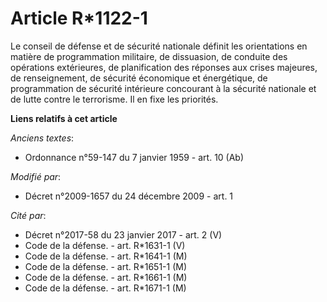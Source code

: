 # Article R*1122-1

Le conseil de défense et de sécurité nationale définit les orientations en matière de programmation militaire, de dissuasion,
de conduite des opérations extérieures, de planification des réponses aux crises majeures, de renseignement, de sécurité
économique et énergétique, de programmation de sécurité intérieure concourant à la sécurité nationale et de lutte contre le
terrorisme. Il en fixe les priorités.

**Liens relatifs à cet article**

_Anciens textes_:

  - Ordonnance n°59-147 du 7 janvier 1959 - art. 10 (Ab)

_Modifié par_:

  - Décret n°2009-1657 du 24 décembre 2009 - art. 1

_Cité par_:

  - Décret n°2017-58 du 23 janvier 2017 - art. 2 (V)
  - Code de la défense. - art. R*1631-1 (V)
  - Code de la défense. - art. R*1641-1 (M)
  - Code de la défense. - art. R*1651-1 (M)
  - Code de la défense. - art. R*1661-1 (M)
  - Code de la défense. - art. R*1671-1 (M)

